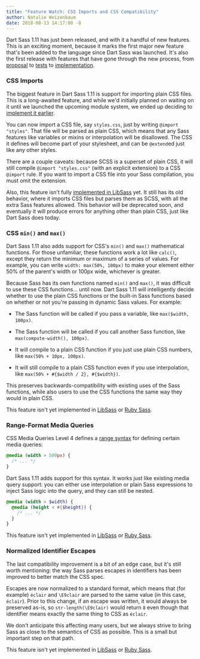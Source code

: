 ```yaml
---
title: "Feature Watch: CSS Imports and CSS Compatibility"
author: Natalie Weizenbaum
date: 2018-08-13 14:17:00 -8
---
```


Dart Sass 1.11 has just been released, and with it a handful of new features. This is an exciting moment, because it marks the first major new feature that's been added to the language since Dart Sass was launched. It's also the first release with features that have gone through the new process, from [proposal](https://github.com/sass/language/blob/main/accepted/css-imports.md) to [tests](https://github.com/sass/sass-spec/pull/1277) to [implementation](https://github.com/sass/dart-sass/pull/436).

### CSS Imports

The biggest feature in Dart Sass 1.11 is support for importing plain CSS files. This is a long-awaited feature, and while we'd initially planned on waiting on it until we launched the upcoming module system, we ended up deciding to [implement it earlier](/blog/request-for-commentsimporting-css-files).

You can now import a CSS file, say `styles.css`, just by writing `@import "styles"`. That file will be parsed as plain CSS, which means that any Sass features like variables or mixins or interpolation will be disallowed. The CSS it defines will become part of your stylesheet, and can be `@extend`ed just like any other styles.

There are a couple caveats: because SCSS is a superset of plain CSS, it will still compile `@import "styles.css"` (with an explicit extension) to a CSS `@import` rule. If you want to import a CSS file into your Sass compilation, you must omit the extension.

Also, this feature isn't fully [implemented in LibSass](https://github.com/sass/libsass/issues/2699) yet. It still has its old behavior, where it imports CSS files but parses them as SCSS, with all the extra Sass features allowed. This behavior will be deprecated soon, and eventually it will produce errors for anything other than plain CSS, just like Dart Sass does today.

### CSS `min()` and `max()`

Dart Sass 1.11 also adds support for CSS's `min()` and `max()` mathematical functions. For those unfamiliar, these functions work a lot like `calc()`, except they return the minimum or maximum of a series of values. For example, you can write `width: max(50%, 100px)` to make your element either 50% of the parent's width or 100px wide, whichever is greater.

Because Sass has its own functions named `min()` and `max()`, it was difficult to use these CSS functions... until now. Dart Sass 1.11 will intelligently decide whether to use the plain CSS functions or the built-in Sass functions based on whether or not you're passing in dynamic Sass values. For example:

* The Sass function will be called if you pass a variable, like `max($width, 100px)`.

* The Sass function will be called if you call another Sass function, like `max(compute-width(), 100px)`.

* It will compile to a plain CSS function if you just use plain CSS numbers, like `max(50% + 10px, 100px)`.

* It will still compile to a plain CSS function even if you use interpolation, like `max(50% + #{$width / 2}, #{$width})`.

This preserves backwards-compatibility with existing uses of the Sass functions, while also users to use the CSS functions the same way they would in plain CSS.

This feature isn't yet implemented in [LibSass](https://github.com/sass/libsass/issues/2701) or [Ruby Sass](https://github.com/sass/ruby-sass/issues/77).

### Range-Format Media Queries

CSS Media Queries Level 4 defines a [range syntax](https://www.w3.org/TR/mediaqueries-4/#mq-range-context) for defining certain media queries:

```css
@media (width > 500px) {
  /* ... */
}
```

Dart Sass 1.11 adds support for this syntax. It works just like existing media query support: you can either use interpolation or plain Sass expressions to inject Sass logic into the query, and they can still be nested.

```scss
@media (width > $width) {
  @media (height < #{$height}) {
    /* ... */
  }
}
```

This feature isn't yet implemented in [LibSass](https://github.com/sass/libsass/issues/2698) or [Ruby Sass](https://github.com/sass/ruby-sass/issues/75).

### Normalized Identifier Escapes

The last compatibility improvement is a bit of an edge case, but it's still worth mentioning: the way Sass parses escapes in identifiers has been improved to better match the CSS spec.

Escapes are now normalized to a standard format, which means that (for example) `éclair` and `\E9clair` are parsed to the same value (in this case, `éclair`). Prior to this change, if an escape was written, it would always be preserved as-is, so `str-length(\E9clair)` would return `8` even though that identifier means exactly the same thing to CSS as `éclair`.

We don't anticipate this affecting many users, but we always strive to bring Sass as close to the semantics of CSS as possible. This is a small but important step on that path.

This feature isn't yet implemented in [LibSass](https://github.com/sass/libsass/issues/2700) or [Ruby Sass](https://github.com/sass/ruby-sass/issues/76).
